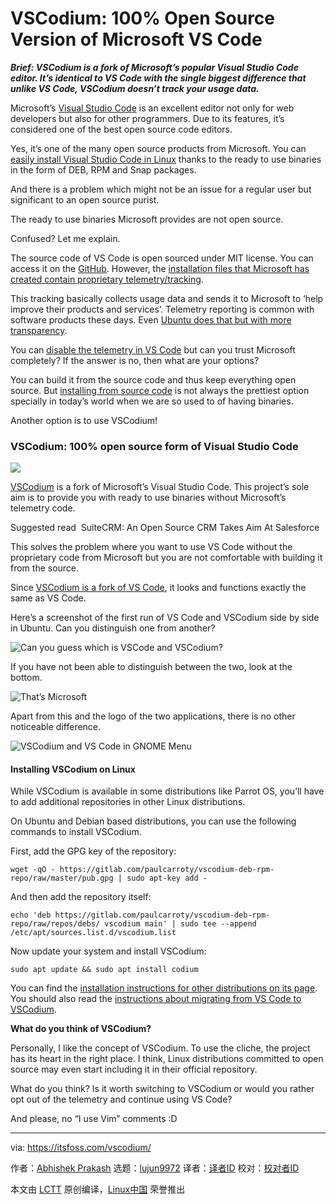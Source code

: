 [#]: collector: (lujun9972)
[#]: translator: ( )
[#]: reviewer: ( )
[#]: publisher: ( )
[#]: url: ( )
[#]: subject: (VSCodium: 100% Open Source Version of Microsoft VS Code)
[#]: via: (https://itsfoss.com/vscodium/)
[#]: author: (Abhishek Prakash https://itsfoss.com/author/abhishek/)

VSCodium: 100% Open Source Version of Microsoft VS Code
======

_**Brief: VSCodium is a fork of Microsoft’s popular Visual Studio Code editor. It’s identical to VS Code with the single biggest difference that unlike VS Code, VSCodium doesn’t track your usage data.**_

Microsoft’s [Visual Studio Code][1] is an excellent editor not only for web developers but also for other programmers. Due to its features, it’s considered one of the best open source code editors.

Yes, it’s one of the many open source products from Microsoft. You can [easily install Visual Studio Code in Linux][2] thanks to the ready to use binaries in the form of DEB, RPM and Snap packages.

And there is a problem which might not be an issue for a regular user but significant to an open source purist.

The ready to use binaries Microsoft provides are not open source.

Confused? Let me explain.

The source code of VS Code is open sourced under MIT license. You can access it on the [GitHub][3]. However, the [installation files that Microsoft has created contain proprietary telemetry/tracking][4].

This tracking basically collects usage data and sends it to Microsoft to ‘help improve their products and services’. Telemetry reporting is common with software products these days. Even [Ubuntu does that but with more transparency][5].

You can [disable the telemetry in VS Code][6] but can you trust Microsoft completely? If the answer is no, then what are your options?

You can build it from the source code and thus keep everything open source. But [installing from source code][7] is not always the prettiest option specially in today’s world when we are so used to of having binaries.

Another option is to use VSCodium!

### VSCodium: 100% open source form of Visual Studio Code

![][8]

[VSCodium][9] is a fork of Microsoft’s Visual Studio Code. This project’s sole aim is to provide you with ready to use binaries without Microsoft’s telemetry code.

[][10]

Suggested read  SuiteCRM: An Open Source CRM Takes Aim At Salesforce

This solves the problem where you want to use VS Code without the proprietary code from Microsoft but you are not comfortable with building it from the source.

Since [VSCodium is a fork of VS Code][11], it looks and functions exactly the same as VS Code.

Here’s a screenshot of the first run of VS Code and VSCodium side by side in Ubuntu. Can you distinguish one from another?

![Can you guess which is VSCode and VSCodium?][12]

If you have not been able to distinguish between the two, look at the bottom.

![That’s Microsoft][13]

Apart from this and the logo of the two applications, there is no other noticeable difference.

![VSCodium and VS Code in GNOME Menu][14]

#### Installing VSCodium on Linux

While VSCodium is available in some distributions like Parrot OS, you’ll have to add additional repositories in other Linux distributions.

On Ubuntu and Debian based distributions, you can use the following commands to install VSCodium.

First, add the GPG key of the repository:

```
wget -qO - https://gitlab.com/paulcarroty/vscodium-deb-rpm-repo/raw/master/pub.gpg | sudo apt-key add -
```

And then add the repository itself:

```
echo 'deb https://gitlab.com/paulcarroty/vscodium-deb-rpm-repo/raw/repos/debs/ vscodium main' | sudo tee --append /etc/apt/sources.list.d/vscodium.list
```

Now update your system and install VSCodium:

```
sudo apt update && sudo apt install codium
```

You can find the [installation instructions for other distributions on its page][15]. You should also read the [instructions about migrating from VS Code to VSCodium][16].

**What do you think of VSCodium?**

Personally, I like the concept of VSCodium. To use the cliche, the project has its heart in the right place. I think, Linux distributions committed to open source may even start including it in their official repository.

What do you think? Is it worth switching to VSCodium or would you rather opt out of the telemetry and continue using VS Code?

And please, no “I use Vim” comments :D

--------------------------------------------------------------------------------

via: https://itsfoss.com/vscodium/

作者：[Abhishek Prakash][a]
选题：[lujun9972][b]
译者：[译者ID](https://github.com/译者ID)
校对：[校对者ID](https://github.com/校对者ID)

本文由 [LCTT](https://github.com/LCTT/TranslateProject) 原创编译，[Linux中国](https://linux.cn/) 荣誉推出

[a]: https://itsfoss.com/author/abhishek/
[b]: https://github.com/lujun9972
[1]: https://code.visualstudio.com/
[2]: https://itsfoss.com/install-visual-studio-code-ubuntu/
[3]: https://github.com/Microsoft/vscode
[4]: https://github.com/Microsoft/vscode/issues/60#issuecomment-161792005
[5]: https://itsfoss.com/ubuntu-data-collection-stats/
[6]: https://code.visualstudio.com/docs/supporting/faq#_how-to-disable-telemetry-reporting
[7]: https://itsfoss.com/install-software-from-source-code/
[8]: https://i0.wp.com/itsfoss.com/wp-content/uploads/2019/04/vscodium.png?resize=800%2C450&ssl=1
[9]: https://vscodium.com/
[10]: https://itsfoss.com/suitecrm-ondemand/
[11]: https://github.com/VSCodium/vscodium
[12]: https://i1.wp.com/itsfoss.com/wp-content/uploads/2019/04/vscodium-vs-vscode.png?resize=800%2C450&ssl=1
[13]: https://i1.wp.com/itsfoss.com/wp-content/uploads/2019/04/microsoft-vscode-tracking.png?resize=800%2C259&ssl=1
[14]: https://i2.wp.com/itsfoss.com/wp-content/uploads/2019/04/vscodium-and-vscode.jpg?resize=800%2C220&ssl=1
[15]: https://vscodium.com/#install
[16]: https://vscodium.com/#migrate
